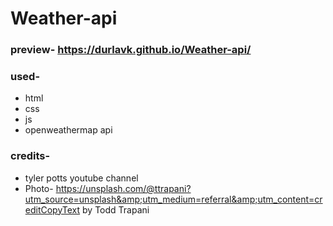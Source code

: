 # Weather-api

### preview- https://durlavk.github.io/Weather-api/

### used-
- html
- css
- js
- openweathermap api

### credits-
- tyler potts youtube channel
- Photo- https://unsplash.com/@ttrapani?utm_source=unsplash&amp;utm_medium=referral&amp;utm_content=creditCopyText by Todd Trapani